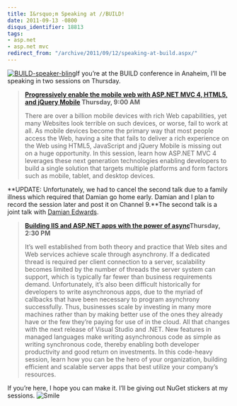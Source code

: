 ```yaml
---
title: I&rsquo;m Speaking at //BUILD!
date: 2011-09-13 -0800
disqus_identifier: 18813
tags:
- asp.net
- asp.net mvc
redirect_from: "/archive/2011/09/12/speaking-at-build.aspx/"
---
```


[![BUILD-speaker-bling](https://haacked.com/images/haacked_com/WindowsLiveWriter/Im-Speaking-at-BUILD_BE99/BUILD-speaker-bling_thumb.png "BUILD-speaker-bling")](https://haacked.com/images/haacked_com/WindowsLiveWriter/Im-Speaking-at-BUILD_BE99/BUILD-speaker-bling_2.png)If
you’re at the BUILD conference in Anaheim, I’ll be speaking in two
sessions on Thursday.

> **[Progressively enable the mobile web with ASP.NET MVC 4, HTML5, and
> jQuery
> Mobile](http://channel9.msdn.com/events/BUILD/BUILD2011/TOOL-803T)
> Thursday, 9:00 AM**
>
> There are over a billion mobile devices with rich Web capabilities,
> yet many Websites look terrible on such devices, or worse, fail to
> work at all. As mobile devices become the primary way that most people
> access the Web, having a site that fails to deliver a rich experience
> on the Web using HTML5, JavaScript and jQuery Mobile is missing out on
> a huge opportunity. In this session, learn how ASP.NET MVC 4 leverages
> these next generation technologies enabling developers to build a
> single solution that targets multiple platforms and form factors such
> as mobile, tablet, and desktop devices.

**UPDATE: Unfortunately, we had to cancel the second talk due to a
family illness which required that Damian go home early. Damian and I
plan to record the session later and post it on Channel 9.**The second
talk is a joint talk with [Damian
Edwards](http://damianedwards.wordpress.com/ "Damian Edwards"). 

> [**Building IIS and ASP.NET apps with the power of
> async**](http://channel9.msdn.com/events/BUILD/BUILD2011/SAC-804T "Async and ASP.NET abstract")**Thursday,
> 2:30 PM**
>
> It’s well established from both theory and practice that Web sites and
> Web services achieve scale through asynchrony. If a dedicated thread
> is required per client connection to a server, scalability becomes
> limited by the number of threads the server system can support, which
> is typically far fewer than business requirements demand.
> Unfortunately, it’s also been difficult historically for developers to
> write asynchronous apps, due to the myriad of callbacks that have been
> necessary to program asynchrony successfully. Thus, businesses scale
> by investing in many more machines rather than by making better use of
> the ones they already have or the few they’re paying for use of in the
> cloud. All that changes with the next release of Visual Studio and
> .NET. New features in managed languages make writing asynchronous code
> as simple as writing synchronous code, thereby enabling both developer
> productivity and good return on investments. In this code-heavy
> session, learn how you can be the hero of your organization, building
> efficient and scalable server apps that best utilize your company’s
> resources.

If you’re here, I hope you can make it. I’ll be giving out NuGet
stickers at my sessions.
![Smile](https://haacked.com/images/haacked_com/WindowsLiveWriter/Im-Speaking-at-BUILD_BE99/wlEmoticon-smile_2.png)

